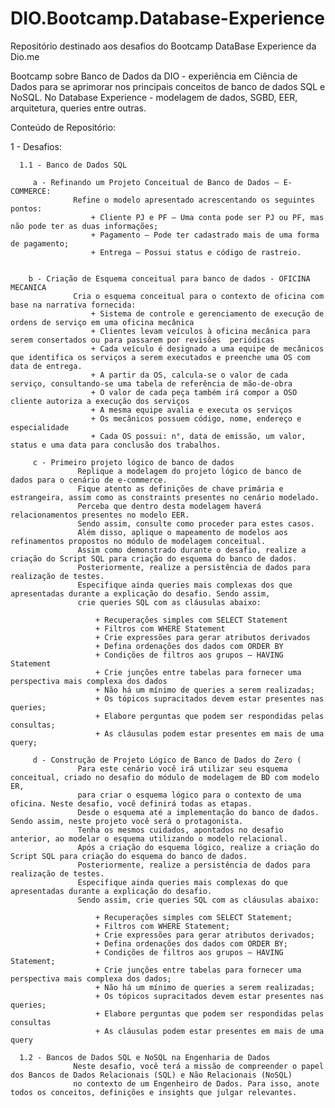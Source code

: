 # DIO.Bootcamp.Database-Experience
Repositório destinado aos desafios do Bootcamp DataBase Experience da Dio.me 

Bootcamp sobre Banco de Dados da DIO - experiência em Ciência de Dados para se aprimorar nos principais conceitos de banco de dados SQL e NoSQL. 
No Database Experience - modelagem de dados, SGBD, EER, arquitetura, queries entre outras.  

Conteúdo de Repositório:

  1 - Desafios:
  
      1.1 - Banco de Dados SQL
         
         a - Refinando um Projeto Conceitual de Banco de Dados – E-COMMERCE:
                  Refine o modelo apresentado acrescentando os seguintes pontos:
                      + Cliente PJ e PF – Uma conta pode ser PJ ou PF, mas não pode ter as duas informações;
                      + Pagamento – Pode ter cadastrado mais de uma forma de pagamento;
                      + Entrega – Possui status e código de rastreio.
                      
        
        b - Criação de Esquema conceitual para banco de dados - OFICINA MECANICA
                  Cria o esquema conceitual para o contexto de oficina com base na narrativa fornecida:
                      + Sistema de controle e gerenciamento de execução de ordens de serviço em uma oficina mecânica
                      + Clientes levam veículos à oficina mecânica para serem consertados ou para passarem por revisões  periódicas
                      + Cada veículo é designado a uma equipe de mecânicos que identifica os serviços a serem executados e preenche uma OS com data de entrega.
                      + A partir da OS, calcula-se o valor de cada serviço, consultando-se uma tabela de referência de mão-de-obra
                      + O valor de cada peça também irá compor a OSO cliente autoriza a execução dos serviços
                      + A mesma equipe avalia e executa os serviços
                      + Os mecânicos possuem código, nome, endereço e especialidade
                      + Cada OS possui: n°, data de emissão, um valor, status e uma data para conclusão dos trabalhos.
             
         c - Primeiro projeto lógico de banco de dados
                   Replique a modelagem do projeto lógico de banco de dados para o cenário de e-commerce. 
                   Fique atento as definições de chave primária e estrangeira, assim como as constraints presentes no cenário modelado. 
                   Perceba que dentro desta modelagem haverá relacionamentos presentes no modelo EER. 
                   Sendo assim, consulte como proceder para estes casos. 
                   Além disso, aplique o mapeamento de modelos aos refinamentos propostos no módulo de modelagem conceitual.
                   Assim como demonstrado durante o desafio, realize a criação do Script SQL para criação do esquema do banco de dados. 
                   Posteriormente, realize a persistência de dados para realização de testes. 
                   Especifique ainda queries mais complexas dos que apresentadas durante a explicação do desafio. Sendo assim, 
                   crie queries SQL com as cláusulas abaixo:

                       + Recuperações simples com SELECT Statement
                       + Filtros com WHERE Statement
                       + Crie expressões para gerar atributos derivados
                       + Defina ordenações dos dados com ORDER BY
                       + Condições de filtros aos grupos – HAVING Statement
                       + Crie junções entre tabelas para fornecer uma perspectiva mais complexa dos dados
                       + Não há um mínimo de queries a serem realizadas;
                       + Os tópicos supracitados devem estar presentes nas queries;
                       + Elabore perguntas que podem ser respondidas pelas consultas;
                       + As cláusulas podem estar presentes em mais de uma query;
                       
         d - Construção de Projeto Lógico de Banco de Dados do Zero (
                   Para este cenário você irá utilizar seu esquema conceitual, criado no desafio do módulo de modelagem de BD com modelo ER, 
                   para criar o esquema lógico para o contexto de uma oficina. Neste desafio, você definirá todas as etapas. 
                   Desde o esquema até a implementação do banco de dados. Sendo assim, neste projeto você será o protagonista. 
                   Tenha os mesmos cuidados, apontados no desafio anterior, ao modelar o esquema utilizando o modelo relacional.
                   Após a criação do esquema lógico, realize a criação do Script SQL para criação do esquema do banco de dados. 
                   Posteriormente, realize a persistência de dados para realização de testes. 
                   Especifique ainda queries mais complexas do que apresentadas durante a explicação do desafio. 
                   Sendo assim, crie queries SQL com as cláusulas abaixo:
            
                       + Recuperações simples com SELECT Statement;
                       + Filtros com WHERE Statement;
                       + Crie expressões para gerar atributos derivados;
                       + Defina ordenações dos dados com ORDER BY;
                       + Condições de filtros aos grupos – HAVING Statement;
                       + Crie junções entre tabelas para fornecer uma perspectiva mais complexa dos dados;
                       + Não há um mínimo de queries a serem realizadas;
                       + Os tópicos supracitados devem estar presentes nas queries;
                       + Elabore perguntas que podem ser respondidas pelas consultas
                       + As cláusulas podem estar presentes em mais de uma query

      1.2 - Bancos de Dados SQL e NoSQL na Engenharia de Dados
                  Neste desafio, você terá a missão de compreender o papel dos Bancos de Dados Relacionais (SQL) e Não Relacionais (NoSQL) 
                  no contexto de um Engenheiro de Dados. Para isso, anote todos os conceitos, definições e insights que julgar relevantes. 





          
